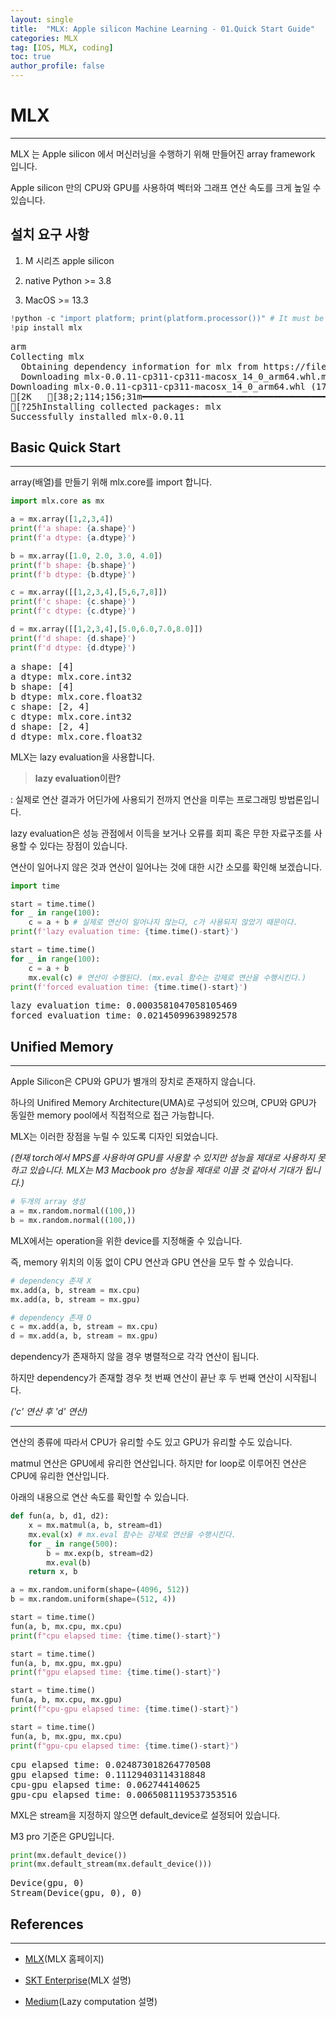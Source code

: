 ```yaml
---
layout: single
title:  "MLX: Apple silicon Machine Learning - 01.Quick Start Guide"
categories: MLX
tag: [IOS, MLX, coding]
toc: true
author_profile: false
---
```


<head>
  <style>
    table.dataframe {
      white-space: normal;
      width: 100%;
      height: 240px;
      display: block;
      overflow: auto;
      font-family: Arial, sans-serif;
      font-size: 0.9rem;
      line-height: 20px;
      text-align: center;
      border: 0px !important;
    }

    table.dataframe th {
      text-align: center;
      font-weight: bold;
      padding: 8px;
    }

    table.dataframe td {
      text-align: center;
      padding: 8px;
    }

    table.dataframe tr:hover {
      background: #b8d1f3; 
    }

    .output_prompt {
      overflow: auto;
      font-size: 0.9rem;
      line-height: 1.45;
      border-radius: 0.3rem;
      -webkit-overflow-scrolling: touch;
      padding: 0.8rem;
      margin-top: 0;
      margin-bottom: 15px;
      font: 1rem Consolas, "Liberation Mono", Menlo, Courier, monospace;
      color: $code-text-color;
      border: solid 1px $border-color;
      border-radius: 0.3rem;
      word-break: normal;
      white-space: pre;
    }

  .dataframe tbody tr th:only-of-type {
      vertical-align: middle;
  }

  .dataframe tbody tr th {
      vertical-align: top;
  }

  .dataframe thead th {
      text-align: center !important;
      padding: 8px;
  }

  .page__content p {
      margin: 0 0 0px !important;
  }

  .page__content p > strong {
    font-size: 0.8rem !important;
  }

  </style>
</head>


# MLX

---

   

MLX 는 Apple silicon 에서 머신러닝을 수행하기 위해 만들어진 array framework 입니다.   

Apple silicon 만의 CPU와 GPU를 사용하여 벡터와 그래프 연산 속도를 크게 높일 수 있습니다.   


## 설치 요구 사항

1. M 시리즈 apple silicon

2. native Python >= 3.8

3. MacOS >= 13.3



```python
!python -c "import platform; print(platform.processor())" # It must be arm
!pip install mlx
```

<pre>
arm
Collecting mlx
  Obtaining dependency information for mlx from https://files.pythonhosted.org/packages/8f/e7/40e631abca0823399ad5f89e2fd849393d7e6a8f3efd2cf1a3ef4ceb0df0/mlx-0.0.11-cp311-cp311-macosx_14_0_arm64.whl.metadata
  Downloading mlx-0.0.11-cp311-cp311-macosx_14_0_arm64.whl.metadata (4.9 kB)
Downloading mlx-0.0.11-cp311-cp311-macosx_14_0_arm64.whl (17.1 MB)
[2K   [38;2;114;156;31m━━━━━━━━━━━━━━━━━━━━━━━━━━━━━━━━━━━━━━━━[0m [32m17.1/17.1 MB[0m [31m5.9 MB/s[0m eta [36m0:00:00[0m[36m0:00:01[0mm eta [36m0:00:01[0m
[?25hInstalling collected packages: mlx
Successfully installed mlx-0.0.11
</pre>
## Basic Quick Start

---

   

array(배열)를 만들기 위해 mlx.core를 import 합니다.



```python
import mlx.core as mx

a = mx.array([1,2,3,4])
print(f'a shape: {a.shape}')
print(f'a dtype: {a.dtype}')

b = mx.array([1.0, 2.0, 3.0, 4.0])
print(f'b shape: {b.shape}')
print(f'b dtype: {b.dtype}')

c = mx.array([[1,2,3,4],[5,6,7,8]])
print(f'c shape: {c.shape}')
print(f'c dtype: {c.dtype}')

d = mx.array([[1,2,3,4],[5.0,6.0,7.0,8.0]])
print(f'd shape: {d.shape}')
print(f'd dtype: {d.dtype}')
```

<pre>
a shape: [4]
a dtype: mlx.core.int32
b shape: [4]
b dtype: mlx.core.float32
c shape: [2, 4]
c dtype: mlx.core.int32
d shape: [2, 4]
d dtype: mlx.core.float32
</pre>
MLX는 lazy evaluation을 사용합니다.

> **lazy evaluation이란?**   

: 실제로 연산 결과가 어딘가에 사용되기 전까지 연산을 미루는 프로그래밍 방법론입니다.

   

lazy evaluation은 성능 관점에서 이득을 보거나 오류를 회피 혹은 무한 자료구조를 사용할 수 있다는 장점이 있습니다.

   

연산이 일어나지 않은 것과 연산이 일어나는 것에 대한 시간 소모를 확인해 보겠습니다.



```python
import time

start = time.time()
for _ in range(100):
    c = a + b # 실제로 연산이 일어나지 않는다, c가 사용되지 않았기 때문이다.
print(f'lazy evaluation time: {time.time()-start}')

start = time.time()
for _ in range(100):
    c = a + b
    mx.eval(c) # 연산이 수행된다. (mx.eval 함수는 강제로 연산을 수행시킨다.)
print(f'forced evaluation time: {time.time()-start}')
```

<pre>
lazy evaluation time: 0.0003581047058105469
forced evaluation time: 0.02145099639892578
</pre>
## Unified Memory

---

   

Apple Silicon은 CPU와 GPU가 별개의 장치로 존재하지 않습니다.   

하나의 Unifired Memory Architecture(UMA)로 구성되어 있으며, CPU와 GPU가 동일한 memory pool에서 직접적으로 접근 가능합니다.   

MLX는 이러한 장점을 누릴 수 있도록 디자인 되었습니다.   

   

*(현재 torch에서 MPS를 사용하여 GPU를 사용할 수 있지만 성능을 제대로 사용하지 못하고 있습니다. MLX는 M3 Macbook pro 성능을 제대로 이끌 것 같아서 기대가 됩니다.)*



```python
# 두개의 array 생성
a = mx.random.normal((100,))
b = mx.random.normal((100,))
```

MLX에서는 operation을 위한 device를 지정해줄 수 있습니다.   

즉, memory 위치의 이동 없이 CPU 연산과 GPU 연산을 모두 할 수 있습니다.



```python
# dependency 존재 X
mx.add(a, b, stream = mx.cpu)
mx.add(a, b, stream = mx.gpu)

# dependency 존재 O
c = mx.add(a, b, stream = mx.cpu)
d = mx.add(a, b, stream = mx.gpu)
```

dependency가 존재하지 않을 경우 병렬적으로 각각 연산이 됩니다.   

하지만 dependency가 존재할 경우 첫 번째 연산이 끝난 후 두 번째 연산이 시작됩니다.   

*('c' 연산 후 'd' 연산)*



---



연산의 종류에 따라서 CPU가 유리할 수도 있고 GPU가 유리할 수도 있습니다.   

matmul 연산은 GPU에세 유리한 연산입니다. 하지만 for loop로 이루어진 연산은 CPU에 유리한 연산입니다.   

   

아래의 내용으로 연산 속도를 확인할 수 있습니다.



```python
def fun(a, b, d1, d2):
    x = mx.matmul(a, b, stream=d1)
    mx.eval(x) # mx.eval 함수는 강제로 연산을 수행시킨다.
    for _ in range(500):
        b = mx.exp(b, stream=d2)
        mx.eval(b)
    return x, b

a = mx.random.uniform(shape=(4096, 512))
b = mx.random.uniform(shape=(512, 4))

start = time.time()
fun(a, b, mx.cpu, mx.cpu)
print(f"cpu elapsed time: {time.time()-start}")

start = time.time()
fun(a, b, mx.gpu, mx.gpu)
print(f"gpu elapsed time: {time.time()-start}")

start = time.time()
fun(a, b, mx.cpu, mx.gpu)
print(f"cpu-gpu elapsed time: {time.time()-start}")

start = time.time()
fun(a, b, mx.gpu, mx.cpu)
print(f"gpu-cpu elapsed time: {time.time()-start}")
```

<pre>
cpu elapsed time: 0.024873018264770508
gpu elapsed time: 0.11129403114318848
cpu-gpu elapsed time: 0.062744140625
gpu-cpu elapsed time: 0.0065081119537353516
</pre>
MXL은 stream을 지정하지 않으면 default_device로 설정되어 있습니다.   

M3 pro 기준은 GPU입니다.



```python
print(mx.default_device())
print(mx.default_stream(mx.default_device()))
```

<pre>
Device(gpu, 0)
Stream(Device(gpu, 0), 0)
</pre>
## References

---

* [MLX](https://ml-explore.github.io/mlx/build/html/index.html)(MLX 홈페이지)   

* [SKT Enterprise](https://www.sktenterprise.com/bizInsight/blogDetail/dev/8107)(MLX 설명)   

* [Medium](https://medium.com/sjk5766/lazy-evaluation%EC%9D%84-%EC%95%8C%EC%95%84%EB%B3%B4%EC%9E%90-411651d5227b)(Lazy computation 설명)

